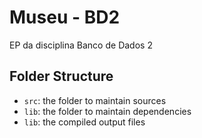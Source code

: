 # Museu - BD2
EP da disciplina Banco de Dados 2

## Folder Structure

- `src`: the folder to maintain sources
- `lib`: the folder to maintain dependencies
- `lib`: the compiled output files